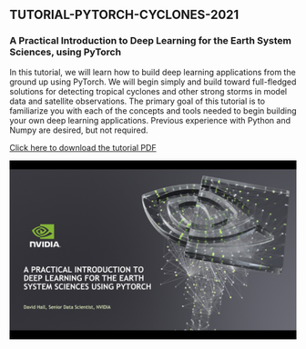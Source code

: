 ## TUTORIAL-PYTORCH-CYCLONES-2021

### A Practical Introduction to Deep Learning for the Earth System Sciences, using PyTorch

In this tutorial, we will learn how to build deep learning applications from the ground up using PyTorch. We will begin simply and build toward full-fledged solutions for detecting tropical cyclones and other strong storms in model data and satellite observations. The primary goal of this tutorial is to familiarize you with each of the concepts and tools needed to begin building your own deep learning applications. Previous experience with Python and Numpy are desired, but not required.

[Click here to download the tutorial PDF](https://drive.google.com/file/d/1-6cIzkOtSX1Qa39eoMNoVxb3dPNd61xK/view?usp=sharing)

<a href="https://drive.google.com/file/d/1-6cIzkOtSX1Qa39eoMNoVxb3dPNd61xK/view?usp=sharing">
<img src="Images/title_slide.jpg" alt="title slide" width="600"/>
</a>
